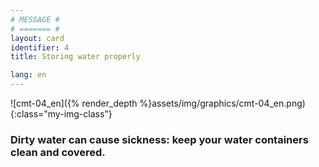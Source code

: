 ```yaml
---
# MESSAGE #
# ======= #
layout: card
identifier: 4
title: Storing water properly

lang: en
---
```


![cmt-04_en]({% render_depth %}assets/img/graphics/cmt-04_en.png){:class="my-img-class"}

### Dirty water can cause sickness: keep your water containers clean and covered.
